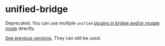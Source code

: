# unified-bridge

Deprecated. You can use multiple `unified` [plugins in bridge and/or mutate
mode][p] directly.

[See previous versions](https://github.com/wooorm/unified-bridge/commit/8961fb2).
They can still be used.

[p]: https://github.com/unifiedjs/unified#processing-between-syntaxes
